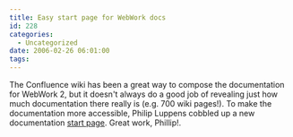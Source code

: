 ```yaml
---
title: Easy start page for WebWork docs
id: 228
categories:
  - Uncategorized
date: 2006-02-26 06:01:00
tags:
---
```


The Confluence wiki has been a great way to compose the documentation for WebWork 2, but it doesn't always do a good job of revealing just how much documentation there really is (e.g. 700 wiki pages!). To make the documentation more accessible, Philip Luppens cobbled up a new documentation [start page](http://wiki.opensymphony.com/display/WW/EasyStartPage). Great work, Phillip!.